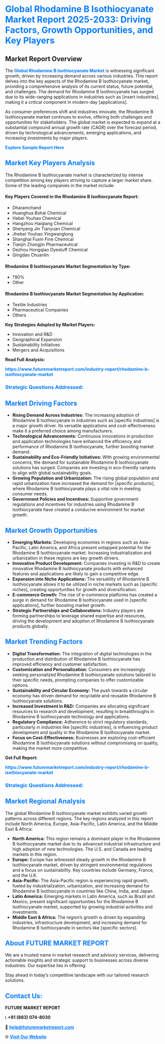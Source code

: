 <h1 style="color: #007BFF;">Global Rhodamine B Isothiocyanate Market Report 2025-2033: Driving Factors, Growth Opportunities, and Key Players</h1>

<section id="overview">
<h2>Market Report Overview</h2>
<p>The <a href="https://www.futuremarketreport.com/industry-report/rhodamine-b-isothiocyanate-market" style="color: #007BFF; text-decoration: none;"><strong>Global Rhodamine B Isothiocyanate Market</strong></a> is witnessing significant growth, driven by increasing demand across various industries. This report delves into the key aspects of the Rhodamine B Isothiocyanate market, providing a comprehensive analysis of its current status, future potential, and challenges. The demand for Rhodamine B Isothiocyanate has surged due to its wide-ranging applications in industries such as [insert industries], making it a critical component in modern-day [applications].</p>
<p>As consumer preferences shift and industries innovate, the Rhodamine B Isothiocyanate market continues to evolve, offering both challenges and opportunities for stakeholders. The global market is expected to expand at a substantial compound annual growth rate (CAGR) over the forecast period, driven by technological advancements, emerging applications, and increasing investments by major players.</p>
</section>

<section id="overview">
<p><a href="https://www.futuremarketreport.com/request-sample/reportId=30555" style="color: #007BFF; text-decoration: none;"><strong>Explore Sample Report Here</strong></a></p>
</section>

<section id="key-players">
<h2 style="color: #007BFF;">Market Key Players Analysis</h2>
<p>The Rhodamine B Isothiocyanate market is characterized by intense competition among key players striving to capture a larger market share. Some of the leading companies in the market include:</p>
<h4>Key Players Covered in the Rhodamine B Isothiocyanate Report:</h4>
<ul><li>Dharamchand</li><li>Huanghua Bohai Chemical</li><li>Hebei Youhao Chemical</li><li>Hangzhou Haiqiang Chemical</li><li>Shenyang Jin Tianyuan Chemical</li><li>Jhebei Youhao Yingwangtong</li><li>Shanghai Fuxin Fine Chemical</li><li>Tianjin Zhongjin Pharmaceutical</li><li>Dezhou Hongqiao Dyestuff Chemical</li><li>Qingdao Chuanlin</li></ul>
<h4>Rhodamine B Isothiocyanate Market Segmentation by Type:</h4>
<ul><li>?90%</li><li>Other</li></ul>

<h4>Rhodamine B Isothiocyanate Market Segmentation by Application:</h4>
<ul><li>Textile Industries</li><li>Pharmaceutical Companies</li><li>Others</li></ul>
<p><strong>Key Strategies Adopted by Market Players:</strong></p>
<ul>
<li>Innovation and R&D</li>
<li>Geographical Expansion</li>
<li>Sustainability Initiatives</li>
<li>Mergers and Acquisitions</li>
</ul>
</section>

<section>
<p><strong>Read Full Analysis: </strong></p><a href="https://www.futuremarketreport.com/industry-report/rhodamine-b-isothiocyanate-market" style="color: #007BFF; text-decoration: none;"><strong>https://www.futuremarketreport.com/industry-report/rhodamine-b-isothiocyanate-market</strong></a>
<h3 style="color: #007BFF;">Strategic Questions Addressed:</h3>
</section>

<section id="driving-factors">
<h2 style="color: #007BFF;">Market Driving Factors</h2>
<ul>
<li><strong>Rising Demand Across Industries:</strong> The increasing adoption of Rhodamine B Isothiocyanate in industries such as [specific industries] is a major growth driver. Its versatile applications and cost-effectiveness make it a preferred choice among manufacturers.</li>
<li><strong>Technological Advancements:</strong> Continuous innovations in production and application technologies have enhanced the efficiency and performance of Rhodamine B Isothiocyanate, further boosting market demand.</li>
<li><strong>Sustainability and Eco-Friendly Initiatives:</strong> With growing environmental concerns, the demand for sustainable Rhodamine B Isothiocyanate solutions has surged. Companies are investing in eco-friendly variants to align with global sustainability goals.</li>
<li><strong>Growing Population and Urbanization:</strong> The rising global population and rapid urbanization have increased the demand for [specific products], where Rhodamine B Isothiocyanate plays a vital role in meeting consumer needs.</li>
<li><strong>Government Policies and Incentives:</strong> Supportive government regulations and incentives for industries using Rhodamine B Isothiocyanate have created a conducive environment for market growth.</li>
</ul>
</section>

<section id="growth-opportunities">
<h2 style="color: #007BFF;">Market Growth Opportunities</h2>
<ul>
<li><strong>Emerging Markets:</strong> Developing economies in regions such as Asia-Pacific, Latin America, and Africa present untapped potential for the Rhodamine B Isothiocyanate market. Increasing industrialization and urbanization in these regions are key growth drivers.</li>
<li><strong>Innovative Product Development:</strong> Companies investing in R&D to create innovative Rhodamine B Isothiocyanate products with enhanced features and applications are likely to gain a competitive edge.</li>
<li><strong>Expansion into Niche Applications:</strong> The versatility of Rhodamine B Isothiocyanate allows it to be utilized in niche markets such as [specific niches], creating opportunities for growth and diversification.</li>
<li><strong>E-commerce Growth:</strong> The rise of e-commerce platforms has created a surge in demand for Rhodamine B Isothiocyanate used in [specific applications], further boosting market growth.</li>
<li><strong>Strategic Partnerships and Collaborations:</strong> Industry players are forming partnerships to leverage shared expertise and resources, driving the development and adoption of Rhodamine B Isothiocyanate products globally.</li>
</ul>
</section>

<section id="trending-factors">
<h2 style="color: #007BFF;">Market Trending Factors</h2>
<ul>
<li><strong>Digital Transformation:</strong> The integration of digital technologies in the production and distribution of Rhodamine B Isothiocyanate has improved efficiency and customer satisfaction.</li>
<li><strong>Customization and Personalization:</strong> Consumers are increasingly seeking personalized Rhodamine B Isothiocyanate solutions tailored to their specific needs, prompting companies to offer customizable options.</li>
<li><strong>Sustainability and Circular Economy:</strong> The push towards a circular economy has driven demand for recyclable and reusable Rhodamine B Isothiocyanate solutions.</li>
<li><strong>Increased Investment in R&D:</strong> Companies are allocating significant resources to research and development, resulting in breakthroughs in Rhodamine B Isothiocyanate technology and applications.</li>
<li><strong>Regulatory Compliance:</strong> Adherence to strict regulatory standards, particularly in industries like [specific industries], is influencing product development and quality in the Rhodamine B Isothiocyanate market.</li>
<li><strong>Focus on Cost-Effectiveness:</strong> Businesses are exploring cost-efficient Rhodamine B Isothiocyanate solutions without compromising on quality, making the market more competitive.</li>
</ul>
</section>

<section>
<p><strong>Get Full Report: </strong></p><a href="https://www.futuremarketreport.com/industry-report/rhodamine-b-isothiocyanate-market" style="color: #007BFF; text-decoration: none;"><strong>https://www.futuremarketreport.com/industry-report/rhodamine-b-isothiocyanate-market</strong></a>
<h3 style="color: #007BFF;">Strategic Questions Addressed:</h3>
</section>


<section id="regional-analysis">
<h2 style="color: #007BFF;">Market Regional Analysis</h2>
<p>The global Rhodamine B Isothiocyanate market exhibits varied growth patterns across different regions. The key regions analyzed in this report include North America, Europe, Asia-Pacific, Latin America, and the Middle East & Africa:</p>
<ul>
<li><strong>North America:</strong> This region remains a dominant player in the Rhodamine B Isothiocyanate market due to its advanced industrial infrastructure and high adoption of new technologies. The U.S. and Canada are leading markets in this region.</li>
<li><strong>Europe:</strong> Europe has witnessed steady growth in the Rhodamine B Isothiocyanate market, driven by stringent environmental regulations and a focus on sustainability. Key countries include Germany, France, and the U.K.</li>
<li><strong>Asia-Pacific:</strong> The Asia-Pacific region is experiencing rapid growth, fueled by industrialization, urbanization, and increasing demand for Rhodamine B Isothiocyanate in countries like China, India, and Japan.</li>
<li><strong>Latin America:</strong> Emerging markets in Latin America, such as Brazil and Mexico, present significant opportunities for the Rhodamine B Isothiocyanate market, supported by growing industrial activities and investments.</li>
<li><strong>Middle East & Africa:</strong> The region’s growth is driven by expanding industries, infrastructure development, and increasing demand for Rhodamine B Isothiocyanate in sectors like [specific sectors].</li>
</ul>
</section>

<footer>
<h2 style="color: #007BFF;">About FUTURE MARKET REPORT</h2>
<p>We are a trusted name in market research and advisory services, delivering actionable insights and strategic support to businesses across diverse industries. Our expertise lies in offering:</p>

<p>Stay ahead in today’s competitive landscape with our tailored research solutions.</p>

<h2 style="color: #007BFF;">Contact Us:</h2>
<p><strong>FUTURE MARKET REPORT</strong></p>
<p>📞 <strong>+91 (883) 074-8030</strong></p>
<p>📧 <strong><a href="mailto:help@futuremarketreport.com" style="color: #007BFF;">help@futuremarketreport.com</a></strong></p>
<p>🌐 <strong><a href="https://www.futuremarketreport.com/" style="color: #007BFF;">Visit Our Website</a></strong></p>
</footer>